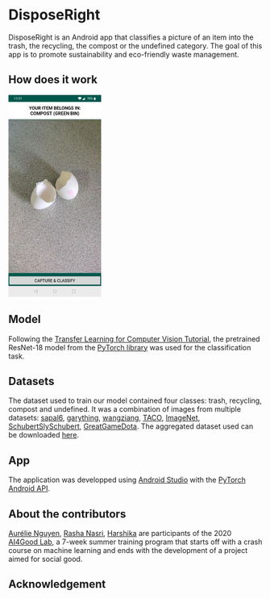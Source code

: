 # DisposeRight
DisposeRight is an Android app that classifies a picture of an item into the trash, the recycling, the compost or the undefined category. The goal of this app is to promote sustainability and eco-friendly waste management.

## How does it work
<img src="demo1.jpg" height=400>


## Model
Following the [Transfer Learning for Computer Vision Tutorial](https://pytorch.org/tutorials/beginner/transfer_learning_tutorial.html#load-data), the pretrained ResNet-18 model from the [PyTorch library](https://pytorch.org/docs/stable/torchvision/models.html) was used for the classification task. 

## Datasets
The dataset used to train our model contained four classes: trash, recycling, compost and undefined. It was a combination of images from multiple datasets: [sapal6](https://www.kaggle.com/sapal6/waste-classification-data-v2), [garything](https://github.com/garythung/trashnet), [wangziang](https://www.kaggle.com/wangziang/waste-pictures), [TACO](http://tacodataset.org/), [ImageNet](http://image-net.org/download), [SchubertSlySchubert](https://www.kaggle.com/tongpython/cat-and-dog/metadata), [GreatGameDota](https://www.kaggle.com/greatgamedota/ffhq-face-data-set/metadata). The aggregated dataset used can be downloaded [here](https://drive.google.com/file/d/1fXuXGFyijMxHA_8u3n2tXbyaU_mBMybl/view?usp=sharing). 

## App
The application was developped using [Android Studio](https://developer.android.com/studio) with the [PyTorch Android API](https://pytorch.org/mobile/android/).

## About the contributors
[Aurélie Nguyen](https://github.com/aurelie-nguyen), [Rasha Nasri](https://github.com/Rasha7695), [Harshika](https://github.com/Harshika1411) are participants of the 2020 [AI4Good Lab](https://www.ai4goodlab.com/), a 7-week summer training program that starts off with a crash course on machine learning and ends with the development of a project aimed for social good. 

## Acknowledgement 
